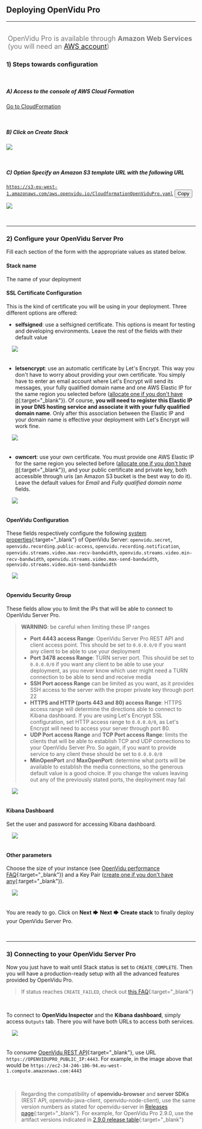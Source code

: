 <h2 id="section-title">Deploying OpenVidu Pro</h2>
<hr>

<p style="font-size: 18px; color: #7a7a7a; margin-top: 30px; padding: 4px;">
OpenVidu Pro is available through <strong>Amazon Web Services</strong> (you will need an <a href="https://portal.aws.amazon.com/billing/signup?redirect_url=https%3A%2F%2Faws.amazon.com%2Fregistration-confirmation#/start" target="_blank">AWS account</a>)
</p>



<!--### 1) Steps towards configuration

<p style="text-align: center; margin-top: 30px">
    <a href="https://aws.amazon.com/marketplace/pp/B07N6JNC63?qid=1551707515999&sr=0-1&ref_=srh_res_product_title" class="btn btn-xs btn-primary" style="font-size: 15px; display: table; margin: auto" title="OpenVidu Pro" target="_blank"><span style="display: table-cell; vertical-align:middle">Go to </span><i style="margin-left: 10px; margin-right: 10px; font-size: 45px; vertical-align: middle; font-weight: 100" class="fab fa-aws"></i><span style="display: table-cell; vertical-align:middle"> marketplace</span></a>
</p>

<div class="row">
    <div class="pro-gallery-steps" style="margin: 25px 35px 25px 35px">
        <a data-fancybox="gallery-pro5" href="/img/docs/openvidu-pro/marketplace/market1.png"><img class="img-responsive img-pro" src="/img/docs/openvidu-pro/marketplace/market1.png"/></a>
        <a data-fancybox="gallery-pro5" href="/img/docs/openvidu-pro/marketplace/market2.png"><img class="img-responsive img-pro" src="/img/docs/openvidu-pro/marketplace/market2.png"/></a>
        <a data-fancybox="gallery-pro5" href="/img/docs/openvidu-pro/marketplace/market3.png"><img class="img-responsive img-pro" src="/img/docs/openvidu-pro/marketplace/market3.png"/></a>
        <a data-fancybox="gallery-pro5" href="/img/docs/openvidu-pro/marketplace/market4.png"><img class="img-responsive img-pro" src="/img/docs/openvidu-pro/marketplace/market4.png"/></a>
        <a data-fancybox="gallery-pro5" href="/img/docs/openvidu-pro/marketplace/market5.png"><img class="img-responsive img-pro" src="/img/docs/openvidu-pro/marketplace/market5.png"/></a>
    </div>
</div>-->

### 1) Steps towards configuration

<br>

##### A) Access to the console of AWS Cloud Formation

  <p><a href="https://console.aws.amazon.com/cloudformation" class="btn btn-xs btn-primary" title="Developing OpenVidu" target="_blank">Go to CloudFormation<span class="icon icon-circle-arrow-right"></span></a></p>

<br>

##### B) Click on _Create Stack_

  <p>
    <img class="img-responsive deploy-img" src="/img/docs/deployment/CF_newstack.png">
  </p>

<br>

##### C) Option _Specify an Amazon S3 template URL_ with the following URL

  <code id="code-2">https://s3-eu-west-1.amazonaws.com/aws.openvidu.io/CloudformationOpenViduPro.yaml</code>
  <button id="btn-copy-2" class="btn-xs btn-primary btn-copy-code hidden-xs" data-toggle="tooltip" data-placement="button"
                                title="Copy to Clipboard">Copy</button>

  <p>
    <img class="img-responsive deploy-img" src="/img/docs/deployment/CF_url.png">
  </p>

<br>

---

### 2) Configure your OpenVidu Server Pro

Fill each section of the form with the appropriate values as stated below.

#### Stack name
The name of your deployment

#### SSL Certificate Configuration
This is the kind of certificate you will be using in your deployment. Three different options are offered:

- **selfsigned**: use a selfsigned certificate. This options is meant for testing and developing environments. Leave the rest of the fields with their default value

<div class="row">
    <div style="margin: 5px 15px 35px 15px">
        <a data-fancybox="gallery-pro6" href="/img/docs/openvidu-pro/marketplace/marketSelfsigned.png"><img class="img-responsive img-pro img-pro-small" src="/img/docs/openvidu-pro/marketplace/marketSelfsigned.png"/></a>
    </div>
</div>

- **letsencrypt**: use an automatic certificate by Let's Encrypt. This way you don't have to worry about providing your own certificate. You simply have to enter an email account where Let's Encrypt will send its messages, your fully qualified domain name and one AWS Elastic IP for the same region you selected before ([allocate one if you don't have it](https://docs.aws.amazon.com/AWSEC2/latest/UserGuide/elastic-ip-addresses-eip.html#using-instance-addressing-eips-allocating){:target="_blank"}). Of course, **you will need to register this Elastic IP in your DNS hosting service and associate it with your fully qualified domain name**. Only after this association between the Elastic IP and your domain name is effective your deployment with Let's Encrypt will work fine.

<div class="row">
    <div style="margin: 5px 15px 35px 15px">
        <a data-fancybox="gallery-pro7" href="/img/docs/openvidu-pro/marketplace/marketLetsencrypt.png"><img class="img-responsive img-pro img-pro-small" src="/img/docs/openvidu-pro/marketplace/marketLetsencrypt.png"/></a>
    </div>
</div>

- **owncert**: use your own certificate. You must provide one AWS Elastic IP for the same region you selected before ([allocate one if you don't have it](https://docs.aws.amazon.com/AWSEC2/latest/UserGuide/elastic-ip-addresses-eip.html#using-instance-addressing-eips-allocating){:target="_blank"}), and your public certificate and private key, both accessible through uris (an Amazon S3 bucket is the best way to do it). Leave the default values for *Email* and *Fully qualified domain name* fields.

<div class="row">
    <div style="margin: 5px 15px 35px 15px">
        <a data-fancybox="gallery-pro8" href="/img/docs/openvidu-pro/marketplace/marketOwncert.png"><img class="img-responsive img-pro img-pro-small" src="/img/docs/openvidu-pro/marketplace/marketOwncert.png"/></a>
    </div>
</div>

#### OpenVidu Configuration

These fields respectively configure the following [system properties](/reference-docs/openvidu-server-params/){:target="_blank"} of OpenVidu Server: `openvidu.secret`, `openvidu.recording.public-access`, `openvidu.recording.notification`, `openvidu.streams.video.max-recv-bandwidth`, `openvidu.streams.video.min-recv-bandwidth`, `openvidu.streams.video.max-send-bandwidth`, `openvidu.streams.video.min-send-bandwidth`

<div class="row">
    <div style="margin: 5px 15px 35px 15px">
        <a data-fancybox="gallery-pro9" href="/img/docs/openvidu-pro/marketplace/marketOpenviduconf.png"><img class="img-responsive img-pro img-pro-small" src="/img/docs/openvidu-pro/marketplace/marketOpenviduconf.png"/></a>
    </div>
</div>

#### Openvidu Security Group

These fields allow you to limit the IPs that will be able to connect to OpenVidu Server Pro.

> **WARNING**: be careful when limiting these IP ranges
>
> - **Port 4443 access Range**: OpenVidu Server Pro REST API and client access point. This should be set to `0.0.0.0/0` if you want any client to be able to use your deployment
> - **Port 3478 access Range**: TURN server port. This should be set to `0.0.0.0/0` if you want any client to be able to use your deployment, as you never know which user might need a TURN connection to be able to send and receive media
> - **SSH Port access Range** can be limited as you want, as it provides SSH access to the server with the proper private key through port 22
> - **HTTPS and HTTP (ports 443 and 80) access Range**: HTTPS access range will determine the directions able to connect to Kibana dashboard. If you are using Let's Encrypt SSL configuration, set HTTP access range to `0.0.0.0/0`, as Let's Encrypt will need to access your server through port 80.
> - **UDP Port access Range** and **TCP Port access Range**: limits the clients that will be able to establish TCP and UDP connections to your OpenVidu Server Pro. So again, if you want to provide service to any client these should be set to `0.0.0.0/0`
> - **MinOpenPort** and **MaxOpenPort**: determine what ports will be available to establish the media connections, so the generous default value is a good choice. If you change the values leaving out any of the previously stated ports, the deployment may fail

<div class="row">
    <div style="margin: 5px 15px 35px 15px">
        <a data-fancybox="gallery-pro10" href="/img/docs/openvidu-pro/marketplace/marketSecurity.png"><img class="img-responsive img-pro img-pro-small" src="/img/docs/openvidu-pro/marketplace/marketSecurity.png"/></a>
    </div>
</div>

#### Kibana Dashboard

Set the user and password for accessing Kibana dashboard.

<div class="row">
    <div style="margin: 5px 15px 35px 15px">
        <a data-fancybox="gallery-pro11" href="/img/docs/openvidu-pro/marketplace/marketKibana.png"><img class="img-responsive img-pro img-pro-small" src="/img/docs/openvidu-pro/marketplace/marketKibana.png"/></a>
    </div>
</div>

#### Other parameters

Choose the size of your instance (see [OpenVidu performance FAQ](/troubleshooting/#9-which-is-the-current-status-of-openvidu-on-scalability-and-fault-tolerance){:target="_blank"}) and a Key Pair ([create one if you don't have any](https://docs.aws.amazon.com/AWSEC2/latest/UserGuide/ec2-key-pairs.html#having-ec2-create-your-key-pair){:target="_blank"}).

<div class="row">
    <div style="margin: 5px 15px 35px 15px">
        <a data-fancybox="gallery-pro12" href="/img/docs/openvidu-pro/marketplace/marketOthers.png"><img class="img-responsive img-pro img-pro-small" src="/img/docs/openvidu-pro/marketplace/marketOthers.png"/></a>
    </div>
</div>

You are ready to go. Click on **Next** 🡆 **Next** 🡆 **Create stack** to finally deploy your OpenVidu Server Pro.

<br>

---

### 3) Connecting to your OpenVidu Server Pro

Now you just have to wait until Stack status is set to `CREATE_COMPLETE`. Then you will have a production-ready setup with all the advanced features provided by OpenVidu Pro.

> If status reaches `CREATE_FAILED`, check out [this FAQ](/troubleshooting/#13-deploying-openvidu-in-aws-is-failing){:target="_blank"}

<br>

To connect to **OpenVidu Inspector** and the **Kibana dashboard**, simply access `Outputs` tab. There you will have both URLs to access both services.

<div class="row">
    <div style="margin: 5px 15px 35px 15px">
        <a data-fancybox="gallery-pro12" href="/img/docs/openvidu-pro/marketplace/marketOutputs.png"><img class="img-responsive img-pro img-pro-small" src="/img/docs/openvidu-pro/marketplace/marketOutputs.png"/></a>
    </div>
</div>

To consume [OpenVidu REST API](/reference-docs/REST-API/){:target="_blank"}, use URL `https://OPENVIDUPRO_PUBLIC_IP:4443`. For example, in the image above that would be `https://ec2-34-246-186-94.eu-west-1.compute.amazonaws.com:4443`

<br>

>Regarding the compatibility of **openvidu-browser** and **server SDKs** (REST API, openvidu-java-client, openvidu-node-client), use the same version numbers as stated for openvidu-server in [Releases page](/releases/){:target="_blank"}. For example, for OpenVidu Pro 2.9.0, use the artifact versions indicated in [2.9.0 release table](/releases#290){:target="_blank"}

<br>

<link rel="stylesheet" href="https://cdnjs.cloudflare.com/ajax/libs/fancybox/3.1.20/jquery.fancybox.min.css" />
<script src="https://cdnjs.cloudflare.com/ajax/libs/fancybox/3.1.20/jquery.fancybox.min.js"></script>
<script>
  $().fancybox({
    selector : '[data-fancybox]',
    infobar : true,
    arrows : false,
    loop: true,
    protect: true,
    transitionEffect: 'slide',
    buttons : [
        'close'
    ],
    clickOutside : 'close',
    clickSlide   : 'close',
  });
</script>

<link rel="stylesheet" href="https://use.fontawesome.com/releases/v5.4.1/css/brands.css" integrity="sha384-Px1uYmw7+bCkOsNAiAV5nxGKJ0Ixn5nChyW8lCK1Li1ic9nbO5pC/iXaq27X5ENt" crossorigin="anonymous">
<link rel="stylesheet" href="https://use.fontawesome.com/releases/v5.4.1/css/fontawesome.css" integrity="sha384-BzCy2fixOYd0HObpx3GMefNqdbA7Qjcc91RgYeDjrHTIEXqiF00jKvgQG0+zY/7I" crossorigin="anonymous">

<link rel="stylesheet" type="text/css" href="//cdn.jsdelivr.net/jquery.slick/1.6.0/slick.css"/>
<link rel="stylesheet" type="text/css" href="/css/slick-theme.css"/>
<script type="text/javascript" src="//cdn.jsdelivr.net/jquery.slick/1.6.0/slick.min.js"></script>

<script>
    $('.pro-gallery').slick({
      autoplay: true,
      arrows: false,
      autoplaySpeed: 3000,
      dots: true,
      infinite: true,
      pauseOnHover: false,
      pauseOnFocus: false,
      responsive: [
      {
        breakpoint: 768,
        settings: {
          arrows: false,
          slidesToShow: 1
        }
      },
    ]
    });
    $('.pro-gallery-steps').slick({
      autoplay: false,
      arrows: true,
      prevArrow: '<div class="slick-btn slick-btn-prev"><i class="icon ion-chevron-left"></i></div>',
      nextArrow: '<div class="slick-btn slick-btn-next"><i class="icon ion-chevron-right"></i></div>',
      dots: true,
      infinite: false,
      responsive: [
      {
        breakpoint: 768,
        settings: {
          arrows: true,
          slidesToShow: 1
        }
      },
    ]
    });
</script>

<script src="/js/copy-btn.js"></script>